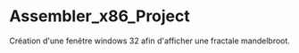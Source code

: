 Assembler_x86_Project
=====================

Création d'une fenêtre windows 32 afin d'afficher une fractale mandelbroot.
